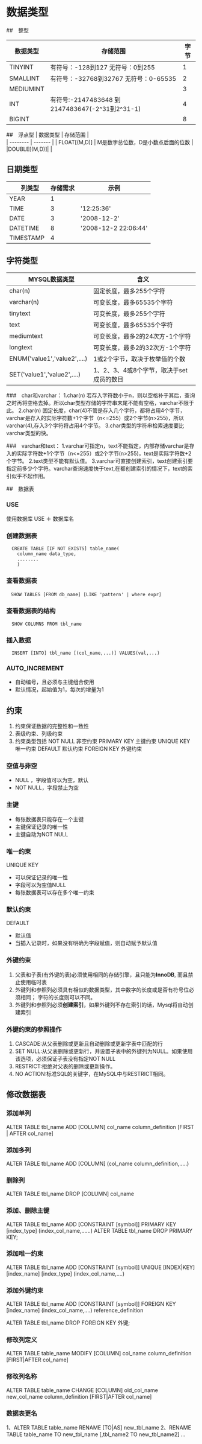 # 数据类型
##　整型

| 数据类型 | 存储范围 |  字节 |
| -------- | ------- | ------- |
| TINYINT | 有符号：-128到127 无符号：0到255| 1 |
| SMALLINT | 有符号：-32768到32767 无符号：0-65535 | 2 |
| MEDIUMINT | | 3|
| INT | 有符号:-2147483648 到2147483647(-2^31到2^31-1) | 4 |
| BIGINT | | 8 |

##　浮点型
| 数据类型 | 存储范围 |  
| -------- | ------- |
| FLOAT[(M,D)] | M是数字总位数，D是小数点后面的位数 |
|DOUBLE[(M,D)]| |

## 日期类型
|　列类型 | 存储需求 |示例
| -------- | ------- | ----- |
| YEAR | 1 |　|　
| TIME | 3 | '12:25:36'
| DATE | 3 | '2008-12-2' |
| DATETIME | 8 |  '2008-12-2 22:06:44' |
| TIMESTAMP | 4 |

## 字符类型
|　MYSQL数据类型 | 含义 |  
| -------- | ------- |
| char(n) | 固定长度，最多255个字符 |
|varchar(n) | 可变长度，最多65535个字符 |
| tinytext | 可变长度，最多255个字符 |
| text | 可变长度，最多65535个字符 |
| mediumtext | 可变长度，最多2的24次方-1个字符 |
| longtext | 可变长度，最多2的32次方-1个字符 |
| ENUM('value1','value2',....) |1或2个字节，取决于枚举值的个数|
| SET('value1','value2',....) | 1、2、3、4或8个字节，取决于set成员的数目|

###　char和varchar：
1.char(n) 若存入字符数小于n，则以空格补于其后，查询之时再将空格去掉。所以char类型存储的字符串末尾不能有空格，varchar不限于此。
2.char(n) 固定长度，char(4)不管是存入几个字符，都将占用4个字节，varchar是存入的实际字符数+1个字节（n<=255）或2个字节(n>255)，所以varchar(4),存入3个字符将占用4个字节。
3.char类型的字符串检索速度要比varchar类型的快。

###　varchar和text：
1.varchar可指定n，text不能指定，内部存储varchar是存入的实际字符数+1个字节（n<=255）或2个字节(n>255)，text是实际字符数+2个字节。
2.text类型不能有默认值。
3.varchar可直接创建索引，text创建索引要指定前多少个字符。varchar查询速度快于text,在都创建索引的情况下，text的索引似乎不起作用。

##　数据表
### USE
使用数据库 USE ＋ 数据库名
### 创建数据表
```
  CREATE TABLE [IF NOT EXISTS] table_name(
    column_name data_type,
    ........
    )
```

### 查看数据表
```
　SHOW TABLES [FROM db_name] [LIKE 'pattern' | where expr]
```

### 查看数据表的结构
```
  SHOW COLUMNS FROM tbl_name
```

### 插入数据
```
  INSERT [INTO] tbl_name [(col_name,...)] VALUES(val,...)
```

### AUTO_INCREMENT
- 自动编号，且必须与主键组合使用
- 默认情况，起始值为1，每次的增量为1

## 约束
1. 约束保证数据的完整性和一致性
2. 表级约束、列级约束
3. 约束类型包括
  NOT NULL 非空约束
  PRIMARY KEY 主键约束
  UNIQUE KEY 唯一约束
  DEFAULT 默认约束
  FOREIGN KEY 外键约束

### 空值与非空
- NULL ，字段值可以为空，默认
- NOT NULL，字段禁止为空

### 主键
- 每张数据表只能存在一个主键
- 主键保证记录的唯一性
- 主键自动为NOT NULL

### 唯一约束
UNIQUE KEY
- 可以保证记录的唯一性
- 字段可以为空值NULL
- 每张数据表可以存在多个唯一约束

### 默认约束
DEFAULT
- 默认值
- 当插入记录时，如果没有明确为字段赋值，则自动赋予默认值

### 外键约束
1. 父表和子表(有外键的表)必须使用相同的存储引擎，且只能为**InnoDB**, 而且禁止使用临时表
2. 外键列和参照列必须具有相似的数据类型，其中数字的长度或是否有符号位必须相同； 字符的长度则可以不同。
3. 外键列和参照列必须**创建索引**，如果外键列不存在索引的话，Mysql将自动创建索引

### 外键约束的参照操作
1. CASCADE:从父表删除或更新且自动删除或更新字表中匹配的行
2. SET NULL:从父表删除或更新行，并设置子表中的外键列为NULL。如果使用该选项，必须保证子表没有指定NOT NULL
3. RESTRICT:拒绝对父表的删除或更新操作。
4. NO ACTION:标准SQL的关键字，在MySQL中与RESTRICT相同。

## 修改数据表

### 添加单列
ALTER TABLE tbl_name ADD [COLUMN] col_name column_definition [FIRST | AFTER col_name]

### 添加多列
ALTER TABLE tbl_name ADD [COLUMN] (col_name column_definition,.....)

### 删除列
ALTER TABLE tbl_name DROP [COLUMN] col_name

### 添加、删除主键
ALTER TABLE tbl_name ADD [CONSTRAINT [symbol]] PRIMARY KEY [index_type] (index_col_name,......)
ALTER TABLE tbl_name DROP PRIMARY KEY;

### 添加唯一约束
ALTER TABLE tbl_name ADD [CONSTRAINT [symbol]] UNIQUE [INDEX|KEY] [index_name] [index_type] (index_col_name,....)

### 添加外键约束
ALTER TABLE tbl_name ADD [CONSTRAINT [symbol]] FOREIGN KEY  [index_name] (index_col_name,....) reference_definition

ALTER TABLE tbl_name DROP FOREIGN KEY 外键;

### 修改列定义
ALTER TABLE table_name MODIFY [COLUMN] col_name column_definition [FIRST|AFTER col_name]
### 修改列名称
ALTER TABLE table_name CHANGE [COLUMN] old_col_name new_col_name column_definition [FIRST|AFTER col_name]
### 数据表更名
1、ALTER TABLE table_name RENAME [TO|AS] new_tbl_name
2、RENAME TABLE table_name TO new_tbl_name [,tbl_name2 TO new_tbl_name2] ...
